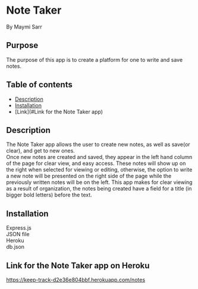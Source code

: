 # Note Taker
By Maymi Sarr


## Purpose
The purpose of this app is to create a platform for one to write and save notes.  
## Table of contents
- [Description](#description)
- [Installation](#installation)
- [Link](#Link for the Note Taker app)


## Description
The Note Taker app allows the user to create new notes, as well as save(or clear), and get to  new ones.  
Once new notes are created and saved, they appear in the left hand column of the page for clear view, and easy access. These notes will show up on the right when selected for viewing or editing, otherwise, the option to write a new note will be presented on the right side of the page while the previously written notes will be on the left.  This app makes for clear viewing as a result of organization, the notes being created have a field for a title (in bigger bold letters) before the text. 
   


## Installation
<div>Express.js </div>
<div>JSON file</div>
<div>Heroku</div>
<div>db.json</div>


## Link for the Note Taker app on Heroku
https://keep-track-d2e36e804bbf.herokuapp.com/notes
